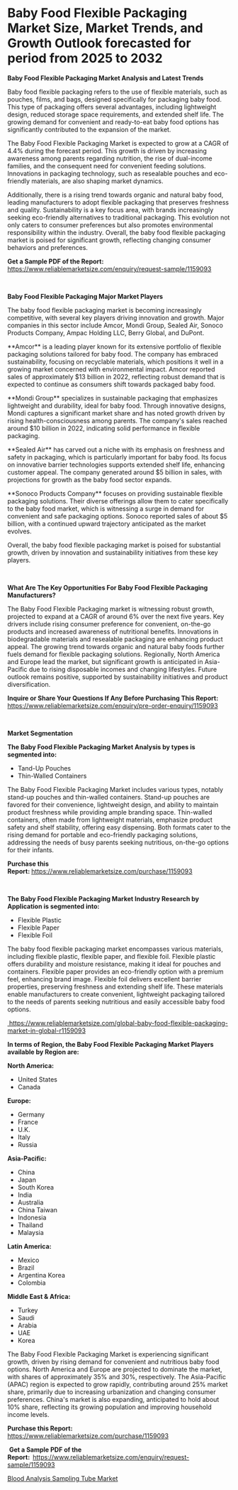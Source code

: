 <p><h1>Baby Food Flexible Packaging Market Size, Market Trends, and Growth Outlook forecasted for period from 2025 to 2032</h1></p><p><strong>Baby Food Flexible Packaging Market Analysis and Latest Trends</strong></p>
<p><p>Baby food flexible packaging refers to the use of flexible materials, such as pouches, films, and bags, designed specifically for packaging baby food. This type of packaging offers several advantages, including lightweight design, reduced storage space requirements, and extended shelf life. The growing demand for convenient and ready-to-eat baby food options has significantly contributed to the expansion of the market.</p><p>The Baby Food Flexible Packaging Market is expected to grow at a CAGR of 4.4% during the forecast period. This growth is driven by increasing awareness among parents regarding nutrition, the rise of dual-income families, and the consequent need for convenient feeding solutions. Innovations in packaging technology, such as resealable pouches and eco-friendly materials, are also shaping market dynamics. </p><p>Additionally, there is a rising trend towards organic and natural baby food, leading manufacturers to adopt flexible packaging that preserves freshness and quality. Sustainability is a key focus area, with brands increasingly seeking eco-friendly alternatives to traditional packaging. This evolution not only caters to consumer preferences but also promotes environmental responsibility within the industry. Overall, the baby food flexible packaging market is poised for significant growth, reflecting changing consumer behaviors and preferences.</p></p>
<p><strong>Get a Sample PDF of the Report:&nbsp;</strong> <a href="https://www.reliablemarketsize.com/enquiry/request-sample/1159093?utm_campaign=3129&utm_medium=2&utm_source=Github&utm_content=ia&utm_term=22032025&utm_id=baby-food-flexible-packaging">https://www.reliablemarketsize.com/enquiry/request-sample/1159093</a></p>
<p>&nbsp;</p>
<p><strong>Baby Food Flexible Packaging Major Market Players</strong></p>
<p><p>The baby food flexible packaging market is becoming increasingly competitive, with several key players driving innovation and growth. Major companies in this sector include Amcor, Mondi Group, Sealed Air, Sonoco Products Company, Ampac Holding LLC, Berry Global, and DuPont.</p><p>**Amcor** is a leading player known for its extensive portfolio of flexible packaging solutions tailored for baby food. The company has embraced sustainability, focusing on recyclable materials, which positions it well in a growing market concerned with environmental impact. Amcor reported sales of approximately $13 billion in 2022, reflecting robust demand that is expected to continue as consumers shift towards packaged baby food.</p><p>**Mondi Group** specializes in sustainable packaging that emphasizes lightweight and durability, ideal for baby food. Through innovative designs, Mondi captures a significant market share and has noted growth driven by rising health-consciousness among parents. The company's sales reached around $10 billion in 2022, indicating solid performance in flexible packaging.</p><p>**Sealed Air** has carved out a niche with its emphasis on freshness and safety in packaging, which is particularly important for baby food. Its focus on innovative barrier technologies supports extended shelf life, enhancing customer appeal. The company generated around $5 billion in sales, with projections for growth as the baby food sector expands.</p><p>**Sonoco Products Company** focuses on providing sustainable flexible packaging solutions. Their diverse offerings allow them to cater specifically to the baby food market, which is witnessing a surge in demand for convenient and safe packaging options. Sonoco reported sales of about $5 billion, with a continued upward trajectory anticipated as the market evolves.</p><p>Overall, the baby food flexible packaging market is poised for substantial growth, driven by innovation and sustainability initiatives from these key players.</p></p>
<p>&nbsp;</p>
<p><strong>What Are The Key Opportunities For Baby Food Flexible Packaging Manufacturers?</strong></p>
<p><p>The Baby Food Flexible Packaging market is witnessing robust growth, projected to expand at a CAGR of around 6% over the next five years. Key drivers include rising consumer preference for convenient, on-the-go products and increased awareness of nutritional benefits. Innovations in biodegradable materials and resealable packaging are enhancing product appeal. The growing trend towards organic and natural baby foods further fuels demand for flexible packaging solutions. Regionally, North America and Europe lead the market, but significant growth is anticipated in Asia-Pacific due to rising disposable incomes and changing lifestyles. Future outlook remains positive, supported by sustainability initiatives and product diversification.</p></p>
<p><strong>Inquire or Share Your Questions If Any Before Purchasing This Report:</strong> <a href="https://www.reliablemarketsize.com/enquiry/pre-order-enquiry/1159093?utm_campaign=3129&utm_medium=2&utm_source=Github&utm_content=ia&utm_term=22032025&utm_id=baby-food-flexible-packaging">https://www.reliablemarketsize.com/enquiry/pre-order-enquiry/1159093</a></p>
<p>&nbsp;</p>
<p><strong>Market Segmentation</strong></p>
<p><strong>The Baby Food Flexible Packaging Market Analysis by types is segmented into:</strong></p>
<p><ul><li>Tand-Up Pouches</li><li>Thin-Walled Containers</li></ul></p>
<p><p>The Baby Food Flexible Packaging Market includes various types, notably stand-up pouches and thin-walled containers. Stand-up pouches are favored for their convenience, lightweight design, and ability to maintain product freshness while providing ample branding space. Thin-walled containers, often made from lightweight materials, emphasize product safety and shelf stability, offering easy dispensing. Both formats cater to the rising demand for portable and eco-friendly packaging solutions, addressing the needs of busy parents seeking nutritious, on-the-go options for their infants.</p></p>
<p><strong>Purchase this Report:&nbsp;</strong><a href="https://www.reliablemarketsize.com/purchase/1159093?utm_campaign=3129&utm_medium=2&utm_source=Github&utm_content=ia&utm_term=22032025&utm_id=baby-food-flexible-packaging">https://www.reliablemarketsize.com/purchase/1159093</a></p>
<p>&nbsp;</p>
<p><strong>The Baby Food Flexible Packaging Market Industry Research by Application is segmented into:</strong></p>
<p><ul><li>Flexible Plastic</li><li>Flexible Paper</li><li>Flexible Foil</li></ul></p>
<p><p>The baby food flexible packaging market encompasses various materials, including flexible plastic, flexible paper, and flexible foil. Flexible plastic offers durability and moisture resistance, making it ideal for pouches and containers. Flexible paper provides an eco-friendly option with a premium feel, enhancing brand image. Flexible foil delivers excellent barrier properties, preserving freshness and extending shelf life. These materials enable manufacturers to create convenient, lightweight packaging tailored to the needs of parents seeking nutritious and easily accessible baby food options.</p></p>
<p><a href="https://www.reliablemarketsize.com/global-baby-food-flexible-packaging-market-in-global-r1159093?utm_campaign=3129&utm_medium=2&utm_source=Github&utm_content=ia&utm_term=22032025&utm_id=baby-food-flexible-packaging">&nbsp;https://www.reliablemarketsize.com/global-baby-food-flexible-packaging-market-in-global-r1159093</a></p>
<p><strong>In terms of Region, the Baby Food Flexible Packaging Market Players available by Region are:</strong></p>
<p>
    <p> <strong> North America: </strong>
        <ul>
            <li>United States</li>
            <li>Canada</li>
        </ul>
        </p> 
    <p> <strong> Europe: </strong>
        <ul>
            <li>Germany</li>
            <li>France</li>
            <li>U.K.</li>
            <li>Italy</li>
            <li>Russia</li>
        </ul>
        </p> 
    <p> <strong> Asia-Pacific: </strong>
        <ul>
            <li>China</li>
            <li>Japan</li>
            <li>South Korea</li>
            <li>India</li>
            <li>Australia</li>
            <li>China Taiwan</li>
            <li>Indonesia</li>
            <li>Thailand</li>
            <li>Malaysia</li>
        </ul>
        </p> 
    <p> <strong> Latin America: </strong>
        <ul>
            <li>Mexico</li>
            <li>Brazil</li>
            <li>Argentina Korea</li>
            <li>Colombia</li>
        </ul>
        </p> 
    <p> <strong> Middle East & Africa: </strong>
        <ul>
            <li>Turkey</li>
            <li>Saudi</li>
            <li>Arabia</li>
            <li>UAE</li>
            <li>Korea</li>
        </ul>
    </p>
    </p>
<p><p>The Baby Food Flexible Packaging Market is experiencing significant growth, driven by rising demand for convenient and nutritious baby food options. North America and Europe are projected to dominate the market, with shares of approximately 35% and 30%, respectively. The Asia-Pacific (APAC) region is expected to grow rapidly, contributing around 25% market share, primarily due to increasing urbanization and changing consumer preferences. China's market is also expanding, anticipated to hold about 10% share, reflecting its growing population and improving household income levels.</p></p>
<p><strong>Purchase this Report: </strong><a href="https://www.reliablemarketsize.com/purchase/1159093?utm_campaign=3129&utm_medium=2&utm_source=Github&utm_content=ia&utm_term=22032025&utm_id=baby-food-flexible-packaging">https://www.reliablemarketsize.com/purchase/1159093</a></p>
<p>&nbsp;<strong>Get a Sample PDF of the Report:&nbsp;&nbsp;</strong><a href="https://www.reliablemarketsize.com/enquiry/request-sample/1159093?utm_campaign=3129&utm_medium=2&utm_source=Github&utm_content=ia&utm_term=22032025&utm_id=baby-food-flexible-packaging">https://www.reliablemarketsize.com/enquiry/request-sample/1159093</a></p>
<p><strong></strong></p>
<p><p><a href="https://github.com/lalolatiot/Market-Research-Report-List-1/blob/main/blood-analysis-sampling-tube-market.md?utm_campaign=3129&utm_medium=2&utm_source=Github&utm_content=ia&utm_term=22032025&utm_id=baby-food-flexible-packaging">Blood Analysis Sampling Tube Market</a></p></p>